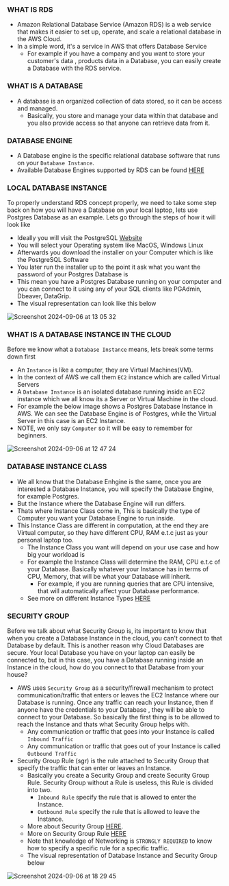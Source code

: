 ### WHAT IS RDS 
- Amazon Relational Database Service (Amazon RDS) is a web service that makes it easier to set up,
operate, and scale a relational database in the AWS Cloud. 
- In a simple word, it's a service in AWS that offers Database Service
  - For example if you have a company and you want to store your customer's data , products data in a Database, you can easily create a Database with the RDS service.

### WHAT IS A DATABASE
- A database is an organized collection of data stored, so it can be access and managed.
  - Basically, you store and manage your data within that database and you also provide access so that anyone can retrieve data from it.

### DATABASE ENGINE
- A Database engine is the specific relational database software that runs on your `Database Instance`.
- Available Database Engines supported by RDS can be found [HERE](https://docs.aws.amazon.com/AmazonRDS/latest/UserGuide/Welcome.html#Welcome.Concepts.DBInstance.architecture:~:text=access%20them%20directly.-,DB%20engines,-A%20DB%20engine)

### LOCAL DATABASE INSTANCE
To properly understand RDS concept properly, we need to take some step back on how you will have a Database on your local laptop, lets use Postgres Database as an example. Lets go through the steps of how it will look like
- Ideally you will visit the PostgreSQL [Website](https://www.postgresql.org/download/)
- You will select your Operating system like MacOS, Windows Linux
- Afterwards you download the installer on your Computer which is like the PostgreSQL Software
- You later run the installer up to the point it ask what you want the password of your Postgres Database is
- This mean you have a Postgres Database running on your computer and you can connect to it using any of your SQL clients like PGAdmin, Dbeaver, DataGrip.
- The visual representation can look like this below

![Screenshot 2024-09-06 at 13 05 32](https://github.com/user-attachments/assets/e95bc000-cdb9-413e-a419-b36ff50046f3)

### WHAT IS A DATABASE INSTANCE IN THE CLOUD
Before we know what a `Database Instance` means, lets break some terms down first
  - An `Instance` is like a computer, they are Virtual Machines(VM).
  - In the context of AWS we call them `EC2` instance which are called Virtual Servers
  - A `Database Instance` is an isolated database running inside an EC2 instance which we all know its a Server or Virtual Machine in the cloud.
  - For example the below image shows a Postgres Database Instance in AWS. We can see the Database Engine is of Postgres, while the Virtual Server in this case is an EC2 Instance.
  - NOTE, we only say `Computer` so it will be easy to remember for beginners.

![Screenshot 2024-09-06 at 12 47 24](https://github.com/user-attachments/assets/ca79474e-d836-42d5-9783-0de72424bc6d)

### DATABASE INSTANCE CLASS
- We all know that the Database Enhgine is the same, once you are interested a Database Instance, you will specify the Database Engine, for example Postgres.
- But the Instance where the Database Engine will run differs.
- Thats where Instance Class come in, This is basically the type of Computer you want your Database Engine to run inside.
- This Instance Class are different in computation, at the end they are Virtual computer, so they have different CPU, RAM e.t.c just as your personal laptop too.
  - The Instance Class you want will depend on your use case and how big your workload is
  - For example the Instance Class will determine the RAM, CPU e.t.c of your Database. Basically whatever your Instance has in terms of CPU, Memory, that will be what your Database will inherit.
    - For example, if you are running queries that are CPU intensive, that will automatically affect your Database performance.
  - See more on different Instance Types [HERE](https://docs.aws.amazon.com/AmazonRDS/latest/UserGuide/Concepts.DBInstanceClass.Types.html)

### SECURITY GROUP
Before we talk about what Security Group is, its important to know that when you create a Database Instance in the cloud, you can't connect to that Database by default. This is another reason why Cloud Databases are secure. Your local Database you have on your laptop can easily be connected to, but in this case, you have a Database running inside an Instance in the cloud, how do you connect to that Database from your house?
- AWS uses `Security Group` as a security/firewall mechanism to protect communication/traffic that enters or leaves the EC2 Instance where our Database is running. Once any traffic can reach your Instance, then if anyone have the credentials to your Database , they will be able to connect to your Database. So basically the first thing is to be allowed to reach the Instance and thats what Security Group helps with.
  - Any communication or traffic that goes into your Instance is called `Inbound Traffic`
  - Any communication or traffic that goes out of your Instance is called `Outbound Traffic`
- Security Group Rule (sgr) is the rule attached to Security Group that specify the traffic that can enter or leaves an Instance.
  - Basically you create a Security Group and create Security Group Rule. Security Group without a Rule is useless, this Rule is divided into two.
    - `Inbound Rule` specify the rule that is allowed to enter the Instance.
    - `Outbound Rule` specify the rule that is allowed to leave the Instance.
  - More about Security Group [HERE](https://docs.aws.amazon.com/vpc/latest/userguide/vpc-security-groups.html).
  - More on Security Group Rule [HERE](https://docs.aws.amazon.com/vpc/latest/userguide/security-group-rules.html)
  - Note that knowledge of Networking is `STRONGLY REQUIRED` to know how to specify a specific rule for a specific traffic.
  - The visual representation of Database Instance and Security Group below

![Screenshot 2024-09-06 at 18 29 45](https://github.com/user-attachments/assets/d16f6ce9-927c-4d2d-bb09-ce7f7b172b6e)



